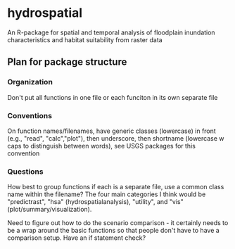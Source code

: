 # hydrospatial
An R-package for spatial and temporal analysis of floodplain inundation characteristics and habitat suitability from raster data

## Plan for package structure
### Organization
Don't put all functions in one file or each funciton in its own separate file

### Conventions
On function names/filenames, have generic classes (lowercase) in front (e.g., "read", "calc","plot"), then underscore, then shortname (lowercase w caps to distinguish between words), see USGS packages for this convention

### Questions
How best to group functions if each is a separate file, use a common class name within the filename? The four main categories I think would be "predictrast", "hsa" (hydrospatialanalysis), "utility", and "vis" (plot/summary/visualization).

Need to figure out how to do the scenario comparison - it certainly needs to be a wrap around the basic functions so that people don't have to have a comparison setup. Have an if statement check?
